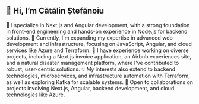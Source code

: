 ## 👋 Hi, I’m Cătălin Ștefănoiu
👀 I specialize in Next.js and Angular development, with a strong foundation in front-end engineering and hands-on experience in Node.js for backend solutions.
🌱 Currently, I'm expanding my expertise in advanced web development and infrastructure, focusing on JavaScript, Angular, and cloud services like Azure and Terraform.
💼 I have experience working on diverse projects, including a Next.js invoice application, an Airbnb experiences site, and a natural disaster management platform, where I've contributed to robust, user-centric solutions.
💡 My interests also extend to backend technologies, microservices, and infrastructure automation with Terraform, as well as exploring Kafka for scalable systems.
💞️ Open to collaborations on projects involving Next.js, Angular, backend development, and cloud technologies like Azure.

<!--
**catalinstefanoiu/catalinstefanoiu** is a ✨ _special_ ✨ repository because its `README.md` (this file) appears on your GitHub profile

-->

